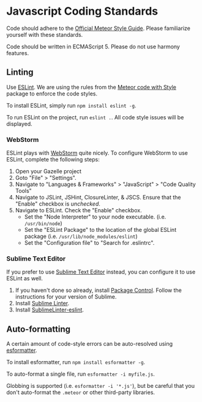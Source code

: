 Javascript Coding Standards
===========================

Code should adhere to the [Official Meteor Style Guide](https://github.com/meteor/meteor/wiki/Meteor-Style-Guide). Please familiarize yourself with these standards.

Code should be written in ECMAScript 5. Please do not use harmony features.


Linting
-------

Use [ESLint](http://eslint.org/). We are using the rules from the [Meteor code with Style](https://github.com/yauh/meteor-with-style) package to enforce the code styles.

To install ESLint, simply run `npm install eslint -g`.

To run ESLint on the project, run `eslint .`. All code style issues will be displayed.


### WebStorm ###

ESLint plays with [WebStorm](https://www.jetbrains.com/webstorm/) quite nicely. To configure WebStorm to use ESLint, complete the following steps:

1. Open your Gazelle project
2. Goto "File" > "Settings".
3. Navigate to "Languages & Frameworks" > "JavaScript" > "Code Quality Tools"
4. Navigate to JSLint, JSHint, ClosureLinter, & JSCS. Ensure that the "Enable" checkbox is *unchecked*.
5. Navigate to ESLint. Check the "Enable" checkbox.
    * Set the "Node Interpreter" to your node executable. (i.e. `/usr/bin/node`)
    * Set the "ESLint Package" to the location of the global ESLint package (i.e. `/usr/lib/node_modules/eslint`)
    * Set the "Configuration file" to "Search for .eslintrc".


### Sublime Text Editor ###

If you prefer to use [Sublime Text Editor](http://www.sublimetext.com/3) instead, you can configure it to use ESLint as well.

1. If you haven't done so already, install [Package Control](https://packagecontrol.io/installation). Follow the instructions for your version of Sublime.
2. Install [Sublime Linter](http://sublimelinter.readthedocs.org/en/latest/installation.html).
3. Install [SublimeLinter-eslint](https://github.com/roadhump/SublimeLinter-eslint).

Auto-formatting
---------------

A certain amount of code-style errors can be auto-resolved using [esformatter](https://github.com/millermedeiros/esformatter).

To install esformatter, run `npm install esformatter -g`.

To auto-format a single file, run `esformatter -i myfile.js`.

Globbing is supported (i.e. `esformatter -i '*.js'`), but be careful that you don't auto-format the `.meteor` or other third-party libraries.
